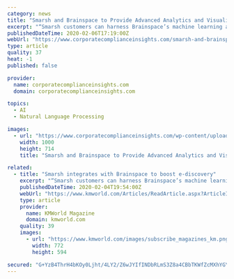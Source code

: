 ```yaml
---
category: news
title: "Smarsh and Brainspace to Provide Advanced Analytics and Visualization Tools"
excerpt: "“Smarsh customers can harness Brainspace’s machine learning and natural-language processing to visualize their communications data, revealing hidden themes and relationships between various messages, terms and participants,” said Adam Miller-Howard, Vice President of Business Development for Smarsh. “In this way, in-house discovery ..."
publishedDateTime: 2020-02-06T17:19:00Z
webUrl: "https://www.corporatecomplianceinsights.com/smarsh-and-brainspace-to-provide-advanced-analytics-and-visualization-tools/"
type: article
quality: 37
heat: -1
published: false

provider:
  name: corporatecomplianceinsights.com
  domain: corporatecomplianceinsights.com

topics:
  - AI
  - Natural Language Processing

images:
  - url: "https://www.corporatecomplianceinsights.com/wp-content/uploads/2020/02/search.jpg"
    width: 1000
    height: 714
    title: "Smarsh and Brainspace to Provide Advanced Analytics and Visualization Tools"

related:
  - title: "Smarsh integrates with Brainspace to boost e-discovery"
    excerpt: "“Smarsh customers can harness Brainspace’s machine learning and natural-language processing to visualize their communications data, revealing hidden themes and relationships between various messages, terms, and participants,” said Adam Miller-Howard, vice president of business development for Smarsh. “In this way, in-house discovery ..."
    publishedDateTime: 2020-02-04T19:54:00Z
    webUrl: "https://www.kmworld.com/Articles/ReadArticle.aspx?ArticleID=139067"
    type: article
    provider:
      name: KMWorld Magazine
      domain: kmworld.com
    quality: 39
    images:
      - url: "https://www.kmworld.com/images/subscribe_magazines_km.png"
        width: 772
        height: 594

secured: "G+YzB4ThrH4bKOy0Ljht/4LY2/Z6wJYIfINDbRLmS3Z8a4CBbTKWfZcMXhYGY4pi6gjlZ+ymcXIHQpk4ZLF+Vp2VaXmQqtP3vXRVVxHXw7QKWv0IBcEfoDzn/9uLZI1VyMSOgXrOZ74vZtbwryV/S03JK/uEaGwFITnTrIOu7jWfKqpCmpzpvFgzde2ZMMmajIH+MLfMQKg+bs9a8VQ9z18Ki0Q2rKfbb/8w3OYO42qnnbwpma1f+0Tsp7cUIdR6AK3O8caq0hyDywE2S/lUox3JFjiVFdr3hkXcDuyvVBmN43LsEpST/qfkwqMuDvo8;DXPLhiapMN0glmGtm1lmDA=="
---
```


